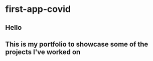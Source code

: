 # first-app-covid

<H2>Hello<h2>
<p>This is my portfolio to showcase some of the projects I've worked on</p>
